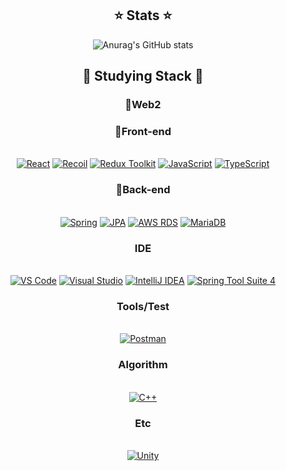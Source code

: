 <div align="center">

<!--
**breadman98/breadman98** is a ✨ _special_ ✨ repository because its `README.md` (this file) appears on your GitHub profile.

Here are some ideas to get you started:

- 🔭 I’m currently working on ...
- 🌱 I’m currently learning ...
- 👯 I’m looking to collaborate on ...
- 🤔 I’m looking for help with ...
- 💬 Ask me about ...
- 📫 How to reach me: ...
- 😄 Pronouns: ...
- ⚡ Fun fact: ...
-->

<h2>⭐️ Stats ⭐️</h2>

<!--state graph-->
![Anurag's GitHub stats](https://github-readme-stats.vercel.app/api?username=breadman98&theme=dracula&show_icons=true)


<h2>🚀 Studying Stack 🚀</h2>


</div>

<div align="center">
  <h3>🌱Web2</h3>
<!-- Front-end 로고 -->
<h3>🌱Front-end</h3>
 <br/>
<a href="#"><img alt="React" src="https://img.shields.io/badge/React-61DAFB.svg?style=for-the-badge&logo=React&logoColor=white"></a> <a href="#"><img alt="Recoil" src="https://img.shields.io/badge/Recoil-981CEB.svg?style=for-the-badge&logo=Recoil&logoColor=white"></a> <a href="#"><img alt="Redux Toolkit" src="https://img.shields.io/badge/Redux_Toolkit-764ABC.svg?style=for-the-badge&logo=Redux&logoColor=white"></a> <a href="#"><img alt="JavaScript" src="https://img.shields.io/badge/JavaScript-F7DF1E.svg?style=for-the-badge&logo=JavaScript&logoColor=white"></a> <a href="#"><img alt="TypeScript" src="https://img.shields.io/badge/TypeScript-3178C6.svg?style=for-the-badge&logo=TypeScript&logoColor=white"></a>
 <br/>
<!-- Back-end 로고 -->
<h3>🌱Back-end</h3>
  <br/>
<a href="#"><img alt="Spring" src="https://img.shields.io/badge/Spring-6DB33F.svg?style=for-the-badge&logo=Spring&logoColor=white"></a> <a href="#"><img alt="JPA" src="https://img.shields.io/badge/JPA-007396.svg?style=for-the-badge&logo=Java&logoColor=white"></a> <a href="#"><img alt="AWS RDS" src="https://img.shields.io/badge/AWS_RDS-FF9900.svg?style=for-the-badge&logo=Amazon-AWS&logoColor=white"></a> <a href="#"><img alt="MariaDB" src="https://img.shields.io/badge/MariaDB-003545.svg?style=for-the-badge&logo=MariaDB&logoColor=white"></a>
 <br/>
  
<!-- IDE 로고 -->
<h3>IDE</h3>
  <br/>
<a href="#"><img alt="VS Code" src="https://img.shields.io/badge/VS_Code-007ACC.svg?style=for-the-badge&logo=Visual-Studio-Code&logoColor=white"></a> <a href="#"><img alt="Visual Studio" src="https://img.shields.io/badge/Visual_Studio-5C2D91.svg?style=for-the-badge&logo=Visual-Studio&logoColor=white"></a> <a href="#"><img alt="IntelliJ IDEA" src="https://img.shields.io/badge/IntelliJ_IDEA-000000.svg?style=for-the-badge&logo=IntelliJ-IDEA&logoColor=white"></a> <a href="#"><img alt="Spring Tool Suite 4" src="https://img.shields.io/badge/Spring_Tool_Suite_4-6DB33F.svg?style=for-the-badge&logo=Spring&logoColor=white"></a>
 <br/>
  
<!-- 도구 및 테스트 로고 -->
<h3>Tools/Test</h3>
  <br/>
<a href="#"><img alt="Postman" src="https://img.shields.io/badge/Postman-FF6C37.svg?style=for-the-badge&logo=Postman&logoColor=white"></a>
 <br/>
  
<!-- 알고리즘 로고 -->
<h3>Algorithm</h3>
  <br/>
<a href="#"><img alt="C++" src="https://img.shields.io/badge/C++-00599C.svg?style=for-the-badge&logo=C%2B%2B&logoColor=white"></a>
 <br/>
  
<!-- Unity 로고 -->
<h3>Etc</h3>
  <br/>
<a href="#"><img alt="Unity" src="https://img.shields.io/badge/Unity-000000.svg?style=for-the-badge&logo=Unity&logoColor=white"></a>

  
<!--[![Solved.ac Profile](http://mazassumnida.wtf/api/v2/generate_badge?boj=swo98)](https://solved.ac/swo98/)-->
 
</div>


<!--
<div align="right">

[![Hits](https://hits.seeyoufarm.com/api/count/incr/badge.svg?url=https%3A%2F%2Fgithub.com%2Fbreadman98&count_bg=%2379C83D&title_bg=%23555555&icon=&icon_color=%23E7E7E7&title=hits&edge_flat=false)](https://github.com/breadman98)

</div>
-->
